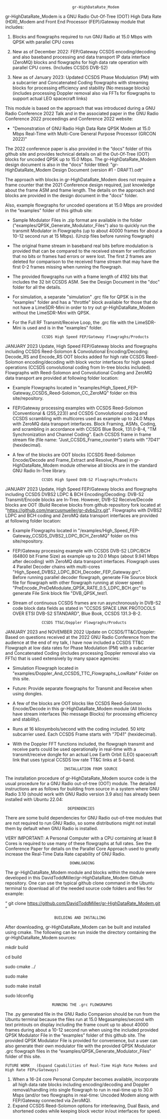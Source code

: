                                   gr-HighDataRate_Modem

gr-HighDataRate_Modem is a GNU Radio Out-Of-Tree (OOT) High Data Rate (HDR)_Modem and Front End Processor (FEP)/Gateway module that includes:
 
  1) Blocks and flowgraphs required to run GNU Radio at 15.0 Mbps with QPSK with parallel CPU cores

  2) New as of December 2022: FEP/Gateway CCSDS encoding/decoding and also baseband processing and data transport IP data interface (ZeroMQ) blocks and flowgraphs for high data rate operation with parallel CPU cores. (Includes CCSDS DVB-S2)
  
  3) New as of January 2023: Updated CCSDS Phase Modulation (PM) with a subcarrier and Concatenated Coding flowgraphs with streaming blocks for processing efficiency and stability (No message blocks) (includes processing Doppler removal also via FFTs for flowgraphs to support actual LEO spacecraft links)
  

  
This module is based on the approach that was introduced during a GNU Radio Conference 2022 Talk and in the associated paper in the GNU Radio Conference 2022 proceedings and Conference 2022 website:

   - "Demonstration of GNU Radio High Data Rate QPSK Modem at 15.0 Mbps Real-Time with Multi-Core General Purpose Processor (GRCON 2022)"

The 2022 conference paper is also provided in the “docs” folder of this github site and provides technical details on all the Out-Of-Tree (OOT) blocks for uncoded QPSK up to 15.0 Mbps. The gr-HighDataRate_Modem design document is also in the "docs" folder titled: "gr-HighDataRate_Modem Design Document (version #1 - DRAFT).odt"

The approach with blocks in gr-HighDataRate_Modem does not require a frame counter that the 2021 Conference design required, just knowledge about the frame ASM and frame length. The details on the approach and blocks are provided in the design document in the "docs" folder.

Also, example flowgraphs for uncoded operations at 15.0 Mbps are provided in the “examples” folder of this github site:

  - Sample Modulator Files in .zip format are available in the folder ("examples/QPSK_Generate_Modulator_Files") also to quickly run the transmit Modulator in Flowgraphs (up to about 40000 frames for about a 10-12 second run at 15 Mbps). (Unzip files before running flowgraph)

  - The original frame stream in baseband real bits before modulation is provided that can be compared to the received stream for verification that no bits or frames had errors or were lost. The first 2 frames are deleted for comparison to the received frame stream that may have the first 0-2 frames missing when running the flowgraph.

  - The provided flowgraphs run with a frame length of 4192 bits that includes the 32 bit CCSDS ASM.  See the Design Document in the "doc" folder for all the details.

  - For simulation, a separate "simulation" .grc file for QPSK is in the "examples" folder and has a "throttle" block available for those that do not have a LimeSDR-Mini in order to try out gr-HighDataRate_Modem without the LimeSDR-Mini with QPSK.

  - For the Full RF Transmit/Receive Loop, the .grc file with the LimeSDR-Mini is used and is in the "examples" folder.


                     CCSDS High Speed FEP/Gateway Flowgraghs/Products
   
JANUARY 2023 Update, High Speed FEP/Gateway blocks and flowgraphs including CCSDS Reed-Solomon & Convolutional Encoding/Decoding: Decode_RS and Encode_RS OOT blocks added for high rate CCSDS Reed-Solomon encoding/decoding with block vector interfaces for high speed operations (CCSDS convolutional coding from In-tree blocks included). Flowgraphs with Reed-Solomon and Convolutional Coding and ZeroMQ data transport are provided at following folder location:

  - Example Flowgraphs located in "examples/High_Speed_FEP-Gateway_CCSDS_Reed-Solomon_CC_ZeroMQ" folder on this site/repository. 

  - FEP/Gateway processing examples with CCSDS Reed-Solomon (Conventional & (255,223)) and CCSDS Convolutional coding and CCSDS scrambling with multicores used as example up to 24.0 Msps with ZeroMQ data transport interfaces. Block Framing, ASMs, Coding, and scrambling in accordance with CCSDS Blue Book, 131.0-B-4, "TM Synchronization and Channel Coding". Each CCSDS frame in frame stream file (file name: "Just_CCSDS_Frame_counter") starts with "7D41" (hexidecimal).
   
  - A few of the blocks are OOT blocks (CCSDS Reed-Solomon Encode/Decode and Frame_Extract and Resolve_Phase) in gr-HighDataRate_Modem module otherwise all blocks are in the standard GNU Radio In-Tree library. 


                     CCSDS High Speed DVB-S2 Flowgraghs/Products

JANUARY 2023 Update, High Speed FEP/Gateway blocks and flowgraphs including CCSDS DVBS2 LDPC & BCH Encoding/Decoding: DVB-S2 Transmit/Encode blocks are In-Tree. However, DVB-S2 Receive/Decode blocks are OOT (Build Receive blocks from github repository fork located at "https://github.com/marcusmueller/gr-dvbs2rx.git". Flowgraphs with DVBS2 LDPC and BCH coding and ZeroMQ data transport interfaces are provided at following folder location:

  - Example Flowgraphs located in "/examples/High_Speed_FEP-Gateway_CCSDS_DVBS2_LDPC_BCH_ZeroMQ" folder on this site/repository. 

  - FEP/Gateway processing example with CCSDS DVB-S2 LDPC/BCH (64800 bit Frame Size) as example up to 20.0 Msps (about 9.941 Mbps after decoding) with ZeroMQ data transport interfaces. Flowgraph uses 4 Parallel Decoder chains with multi-cores "High_Speed_DVBS2_LDPC_BCH_Decoder_FEP_Gateway.grc".  
Before running parallel decoder flowgraph, generate File Source block file for flowgraph with other flowgraph running at slower speed: "PreEncode_PreDeModulate_QPSK_RATE_0.5_LDPC_BCH.grc" to generate File Sink block file "DVB_QPSK_test1.

  - Stream of continuous CCSDS frames are run asynchronously in DVB-S2 code block data fields as stated in "CCSDS SPACE LINK PROTOCOLS OVER ETSI DVB-S2 STANDARD", Blue Book, CCSDS 131.3-B-2.  


                     CCSDS TT&C/Doppler Flowgraghs/Products

JANUARY 2023 and NOVEMBER 2022 Update on CCSDS/TT&C/Doppler: Based on questions received at the 2022 GNU Radio Conference from the audience at the end of my talk, I have now included a CCSDS TT&C Flowgraph at low data rates for Phase Modulation (PM) with a subcarrier and Concatenated Coding (includes processing Doppler removal also via FFTs) that is used extensively by many space agencies:

  - Simulation Flowgraph located in "examples/Doppler_And_CCSDS_TTC_Flowgraphs_LowRate" Folder on this site.

  - Future: Provide separate flowgraphs for Transmit and Receive when using dongles.

  - A few of the blocks are OOT blocks like CCSDS Reed-Solomon Encode/Decode in this gr-HighDataRate_Modem module (All blocks have stream interfaces (No message Blocks) for processing efficiency and stability). 

  - Runs at 16 kilosymbols/second with the coding included. 50 kHz subcarrier used. Each CCSDS Frame starts with "7D41" (hexidecimal).

  - With the Doppler FFT functions included, the flowgraph transmit and receive parts could be used operationally in real-time with a transmit/receive dongle for an actual Low Earth Orbit (LEO) spacecraft link that uses typical CCSDS low rate TT&C links at S-band.

 
                               INSTALLATION FROM SOURCE

The installation procedure of gr-HighDataRate_Modem source code is the usual procedure for a GNU Radio out-of-tree (OOT) module. The detailed instructions are as follows for building from source in a system where GNU Radio 3.10 (should work with GNU Radio version 3.9 also) has already been installed with Ubuntu 22.04:


                                DEPENDENCIES

There are some build dependencies for GNU Radio out-of-tree modules that are not required to run GNU Radio, so some distributions might not install them by default when GNU Radio is installed.

VERY IMPORTANT:  A Personal Computer with a CPU containing at least 8 Cores is required to use many of these flowgraphs at full rates.  See the Conference Paper for details on the Parallel Core Approach used to greatly increase the Real-Time Data Rate capability of GNU Radio. 


                                 DOWNLOADING

The gr-HighDataRate_Modem module and blocks within the module were developed in this DavidToddMiller/gr-HighDataRate_Modem Github repository. One can use the typical github clone command in the Ubuntu terminal to download all of the needed source code folders and files for example:

“ git clone https://github.com/DavidToddMiller/gr-HighDataRate_Modem.git ”

                          BUILDING AND INSTALLING

After downloading, gr-HighDataRate_Modem can be built and installed using cmake. The following can be run inside the directory containing the gr-HighDataRate_Modem sources:

mkdir build

cd build

sudo cmake ../

sudo make

sudo make install

sudo ldconfig

                         RUNNING THE .grc FLOWGRAPHS

The .py generated file in the GNU Radio Companion should be run from the Ubuntu terminal because the files run at 15.0 Megasamples/second with text printouts on display including the frame count up to about 40000 frames during about a 10-12 second run when using the included provided QPSK Modulator File in the “examples” folder of this github site. The provided QPSK Modulator File is provided for convenience, but a user can also generate their own modulator file with the provided QPSK Modulator .grc flowgraph files in the “examples/QPSK_Generate_Modulator_Files” folder of this site.

    FUTURE WORK   (Expand Capabilities of Real-Time High Rate Modems and High Rate FEPs/Gateways)

1. When a 16-24 core Personal Computer becomes available, incorporate all high data rate blocks including encoding/decoding and Doppler removal/handling into single flowgraph to run in real-time up to 30.0 Msps (and/or two flowgraphs in real-time: Uncoded Modem along with FEP/Gateway connected via ZeroMQ). 
2. Expand CCSDS Reed-Solomon options for interleaving, Dual Basis, and shortened codes while keeping block vector in/out interfaces for speed. 



                                              
